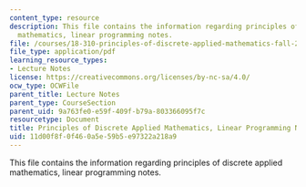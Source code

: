 ```yaml
---
content_type: resource
description: This file contains the information regarding principles of discrete applied
  mathematics, linear programming notes.
file: /courses/18-310-principles-of-discrete-applied-mathematics-fall-2013/11d00f8f0f460a5e59b5e97322a218a9_MIT18_310F13_Ch8.pdf
file_type: application/pdf
learning_resource_types:
- Lecture Notes
license: https://creativecommons.org/licenses/by-nc-sa/4.0/
ocw_type: OCWFile
parent_title: Lecture Notes
parent_type: CourseSection
parent_uid: 9a763fe0-e59f-409f-b79a-803366095f7c
resourcetype: Document
title: Principles of Discrete Applied Mathematics, Linear Programming Notes
uid: 11d00f8f-0f46-0a5e-59b5-e97322a218a9
---
```

This file contains the information regarding principles of discrete applied mathematics, linear programming notes.